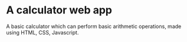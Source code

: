 # A calculator web app
A basic calculator which can perform basic arithmetic operations, made using HTML, CSS, Javascript.
